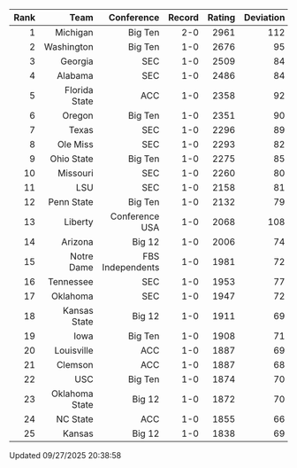 | Rank  | Team                 | Conference           | Record   | Rating | Deviation |
| ---:  | ---:                 | ---:                 | ---:     | ---:   | ---:      |
| 1     | Michigan             | Big Ten              | 2-0      | 2961   | 112       |
| 2     | Washington           | Big Ten              | 1-0      | 2676   | 95        |
| 3     | Georgia              | SEC                  | 1-0      | 2509   | 84        |
| 4     | Alabama              | SEC                  | 1-0      | 2486   | 84        |
| 5     | Florida State        | ACC                  | 1-0      | 2358   | 92        |
| 6     | Oregon               | Big Ten              | 1-0      | 2351   | 90        |
| 7     | Texas                | SEC                  | 1-0      | 2296   | 89        |
| 8     | Ole Miss             | SEC                  | 1-0      | 2293   | 82        |
| 9     | Ohio State           | Big Ten              | 1-0      | 2275   | 85        |
| 10    | Missouri             | SEC                  | 1-0      | 2260   | 80        |
| 11    | LSU                  | SEC                  | 1-0      | 2158   | 81        |
| 12    | Penn State           | Big Ten              | 1-0      | 2132   | 79        |
| 13    | Liberty              | Conference USA       | 1-0      | 2068   | 108       |
| 14    | Arizona              | Big 12               | 1-0      | 2006   | 74        |
| 15    | Notre Dame           | FBS Independents     | 1-0      | 1981   | 72        |
| 16    | Tennessee            | SEC                  | 1-0      | 1953   | 77        |
| 17    | Oklahoma             | SEC                  | 1-0      | 1947   | 72        |
| 18    | Kansas State         | Big 12               | 1-0      | 1911   | 69        |
| 19    | Iowa                 | Big Ten              | 1-0      | 1908   | 71        |
| 20    | Louisville           | ACC                  | 1-0      | 1887   | 69        |
| 21    | Clemson              | ACC                  | 1-0      | 1887   | 68        |
| 22    | USC                  | Big Ten              | 1-0      | 1874   | 70        |
| 23    | Oklahoma State       | Big 12               | 1-0      | 1872   | 70        |
| 24    | NC State             | ACC                  | 1-0      | 1855   | 66        |
| 25    | Kansas               | Big 12               | 1-0      | 1838   | 69        |

Updated 09/27/2025 20:38:58
